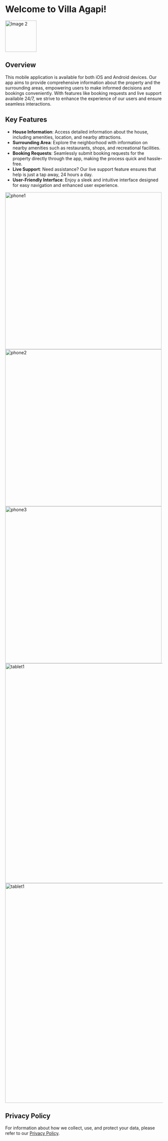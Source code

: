 # Welcome to Villa Agapi!


<img src="https://github.com/MKarapiperakis/villa-agapi-mobile-app/assets/80547372/d344701e-7347-4cbb-9398-17997d35cafb" alt="Image 2"  height="100" >


## Overview

This mobile application is available for both iOS and Android devices. Our app aims to provide comprehensive information about the property and the surrounding areas, empowering users to make informed decisions and bookings conveniently. With features like booking requests and live support available 24/7, we strive to enhance the experience of our users and ensure seamless interactions.

## Key Features

- **House Information**: Access detailed information about the house, including amenities, location, and nearby attractions.
- **Surrounding Area**: Explore the neighborhood with information on nearby amenities such as restaurants, shops, and recreational facilities.
- **Booking Requests**: Seamlessly submit booking requests for the property directly through the app, making the process quick and hassle-free.
- **Live Support**: Need assistance? Our live support feature ensures that help is just a tap away, 24 hours a day.
- **User-Friendly Interface**: Enjoy a sleek and intuitive interface designed for easy navigation and enhanced user experience.

<img src="https://github.com/MKarapiperakis/villa-agapi-mobile-app/assets/80547372/84f39231-0c8f-4ffd-8544-6a0c8ded2505" alt="phone1"  height="500" >
<img src="https://github.com/MKarapiperakis/villa-agapi-mobile-app/assets/80547372/94eb104b-4bf1-4000-bc67-eed88bbe5b82" alt="phone2"  height="500" >
<img src="https://github.com/MKarapiperakis/villa-agapi-mobile-app/assets/80547372/1b597a87-1495-4c94-a36e-eecfe7bd0c9c" alt="phone3"  height="500" >

<br>

<img src="https://github.com/MKarapiperakis/villa-agapi-mobile-app/assets/80547372/ce17ba4f-6b0b-4815-a5c1-5c70a4799da1" alt="tablet1"  height="700" >
<img src="https://github.com/MKarapiperakis/villa-agapi-mobile-app/assets/80547372/a7dada62-1cdf-42f6-a319-90eb8e2da792" alt="tablet1"  height="700" >



## Privacy Policy

For information about how we collect, use, and protect your data, please refer to our [Privacy Policy](https://www.freeprivacypolicy.com/live/5038b53c-6766-4ebf-9286-579c70c003de).



